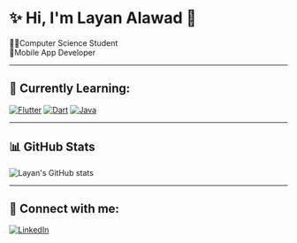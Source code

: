 # ✨ Hi, I'm Layan Alawad 👋

👩‍💻Computer Science Student  
📱Mobile App Developer  

---

## 🌱 Currently Learning:
[![Flutter](https://img.shields.io/badge/Flutter-02569B?style=for-the-badge&logo=flutter&logoColor=white)](https://flutter.dev/)
[![Dart](https://img.shields.io/badge/Dart-0175C2?style=for-the-badge&logo=dart&logoColor=white)](https://dart.dev/)
[![Java](https://img.shields.io/badge/Java-007396?style=for-the-badge&logo=java&logoColor=white)](https://www.java.com/)

---

## 📊 GitHub Stats
![Layan's GitHub stats](https://github-readme-stats.vercel.app/api?username=LayanIAlawad&show_icons=true&theme=tokyonight)

---

## 🤝 Connect with me:
[![LinkedIn](https://img.shields.io/badge/LinkedIn-blue?style=flat&logo=linkedin&logoColor=white)](https://www.linkedin.com/in/layanalawad)
